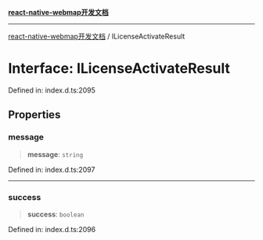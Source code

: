 [**react-native-webmap开发文档**](../README.md)

***

[react-native-webmap开发文档](../globals.md) / ILicenseActivateResult

# Interface: ILicenseActivateResult

Defined in: index.d.ts:2095

## Properties

### message

> **message**: `string`

Defined in: index.d.ts:2097

***

### success

> **success**: `boolean`

Defined in: index.d.ts:2096
